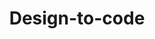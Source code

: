 ---
id: design-to-code
title: Design-to-code
description: Go from design to working code in a single step.
icon: 
layout: tool-listing
---